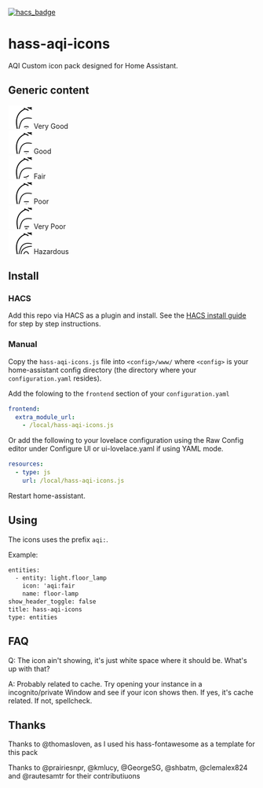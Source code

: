 [![hacs_badge](https://img.shields.io/badge/HACS-Custom-orange.svg)](https://github.com/hacs/integration)

# hass-aqi-icons

AQI Custom icon pack designed for Home Assistant.

## Generic content

![Preview](./svg/very-good.svg) Very Good<br />
![Preview](./svg/good.svg) Good<br />
![Preview](./svg/fair.svg) Fair<br />
![Preview](./svg/poor.svg) Poor<br />
![Preview](./svg/very-poor.svg) Very Poor<br />
![Preview](./svg/hazardous.svg) Hazardous<br />
## Install

### HACS
Add this repo via HACS as a plugin and install.  See the [HACS install guide](./HACS_INSTALL.md) for step by step instructions.

### Manual
Copy the `hass-aqi-icons.js` file into `<config>/www/` where `<config>` is your home-assistant config directory (the directory where your `configuration.yaml` resides).

Add the folowing to the `frontend` section of your `configuration.yaml`

```yaml
frontend:
  extra_module_url:
    - /local/hass-aqi-icons.js
```

Or add the following to your lovelace configuration using the Raw Config editor under Configure UI or ui-lovelace.yaml if using YAML mode.

```yaml
resources:
  - type: js
    url: /local/hass-aqi-icons.js
```

Restart home-assistant.

## Using
The icons uses the prefix `aqi:`.

Example:

```
entities:
  - entity: light.floor_lamp
    icon: 'aqi:fair
    name: floor-lamp
show_header_toggle: false
title: hass-aqi-icons
type: entities
```

## FAQ
Q: The icon ain't showing, it's just white space where it should be. What's up with that?

A: Probably related to cache. Try opening your instance in a incognito/private Window and see if your icon shows then. If yes, it's cache related. If not, spellcheck.

## Thanks
Thanks to @thomasloven, as I used his hass-fontawesome as a template for this pack

Thanks to @prairiesnpr, @kmlucy, @GeorgeSG, @shbatm, @clemalex824 and @rautesamtr for their contributiuons
